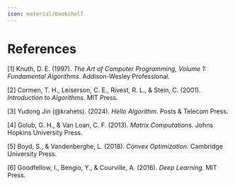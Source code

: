 ```yaml
---
icon: material/bookshelf
---
```


# References

[1] Knuth, D. E. (1997). *The Art of Computer Programming, Volume 1: Fundamental Algorithms*. Addison-Wesley Professional.

[2] Cormen, T. H., Leiserson, C. E., Rivest, R. L., & Stein, C. (2001). *Introduction to Algorithms*. MIT Press.

[3] Yudong Jin (@krahets). (2024). *Hello Algorithm*. Posts & Telecom Press.

[4] Golub, G. H., & Van Loan, C. F. (2013). *Matrix Computations*. Johns Hopkins University Press.

[5] Boyd, S., & Vandenberghe, L. (2018). *Convex Optimization*. Cambridge University Press.

[6] Goodfellow, I., Bengio, Y., & Courville, A. (2016). *Deep Learning*. MIT Press.